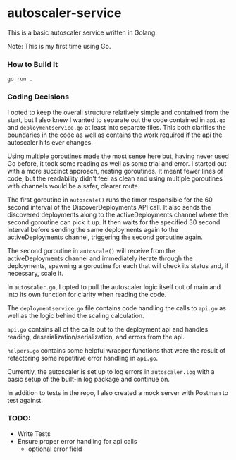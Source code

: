 # autoscaler-service
This is a basic autoscaler service written in Golang.

Note: This is my first time using Go.

### How to Build It
```go run .```

### Coding Decisions
I opted to keep the overall structure relatively simple and contained from the start, but I also knew I wanted to separate out the code contained in ```api.go``` and ```deploymentservice.go``` at least into separate files. This both clarifies the boundaries in the code as well as contains the work required if the api the autoscaler hits ever changes.

Using multiple goroutines made the most sense here but, having never used Go before, it took some reading as well as some trial and error. I started out with a more succinct approach, nesting goroutines. It meant fewer lines of code, but the readability didn't feel as clean and using multiple goroutines with channels would be a safer, clearer route.

The first goroutine in ```autoscale()``` runs the timer responsible for the 60 second interval of the DiscoverDeployments API call. It also sends the discovered deployments along to the activeDeployments channel where the second goroutine can pick it up. It then waits for the specified 30 second interval before sending the same deployments again to the activeDeployments channel, triggering the second goroutine again.

The second goroutine in ```autoscale()``` will receive from the activeDeployments channel and immediately iterate through the deployments, spawning a goroutine for each that will check its status and, if necessary, scale it.

In ```autoscaler.go```, I opted to pull the autoscaler logic itself out of main and into its own function for clarity when reading the code.

The ```deploymentservice.go``` file contains code handling the calls to ```api.go``` as well as the logic behind the scaling calculation.

```api.go``` contains all of the calls out to the deployment api and handles reading, deserialization/serialization, and errors from the api.

```helpers.go``` contains some helpful wrapper functions that were the result of refactoring some repetitive error handling in ```api.go```.

Currently, the autoscaler is set up to log errors in ```autoscaler.log``` with a basic setup of the built-in log package and continue on.

In addition to tests in the repo, I also created a mock server with Postman to test against.

### TODO:
- Write Tests
- Ensure proper error handling for api calls
  - optional error field